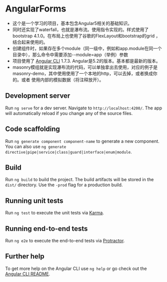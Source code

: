# AngularForms

* 这个是一个学习的项目，基本包含Angular5相关的基础知识。
* 同时还实现了waterfall，也就是瀑布流。使用指令实现的。样式使用了bootstrap 4.1.0。在布局上也使用了谷歌的FlexLayout和bootstrap的grid
，结合起来使用的。
* 创建组件时，如果存在多个module（同一级中，例如和app.module在同一个目录中），那么命令中需要添加--module=app（举例）参数
* 项目使用了 [Angular CLI](https://github.com/angular/angular-cli) 1.7.3. Angular是5.2的版本。基本都是最新的版本。
* masonry模组就是实现瀑布流的代码，可以单独拿出去使用，对应的例子是masonry-demo，其中使用使用了一个本地的http，可以去掉，或者换成你的。或者
使用内部的模拟数据（将注释放开）。

## Development server

Run `ng serve` for a dev server. Navigate to `http://localhost:4200/`. The app will automatically reload if you change any of the source files.

## Code scaffolding

Run `ng generate component component-name` to generate a new component. You can also use `ng generate directive|pipe|service|class|guard|interface|enum|module`.

## Build

Run `ng build` to build the project. The build artifacts will be stored in the `dist/` directory. Use the `-prod` flag for a production build.

## Running unit tests

Run `ng test` to execute the unit tests via [Karma](https://karma-runner.github.io).

## Running end-to-end tests

Run `ng e2e` to execute the end-to-end tests via [Protractor](http://www.protractortest.org/).

## Further help

To get more help on the Angular CLI use `ng help` or go check out the [Angular CLI README](https://github.com/angular/angular-cli/blob/master/README.md).
